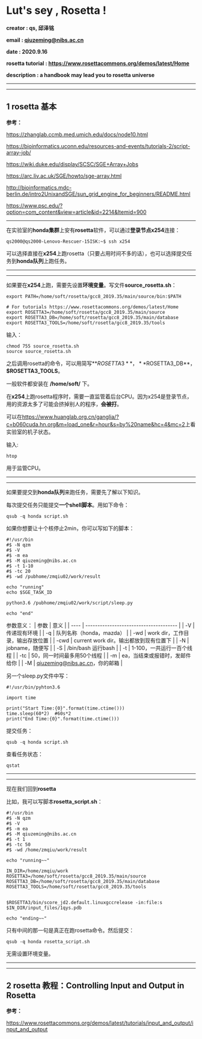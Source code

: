 # Lut's sey , Rosetta !

**creator : qs, 邱泽铭**

**email : qiuzeming@nibs.ac.cn**

**date : 2020.9.16**

**rosetta tutorial : <https://www.rosettacommons.org/demos/latest/Home>**

**description : a handbook may lead you to rosetta universe**

---

---



## 1 rosetta 基本

**参考：**

<https://zhanglab.ccmb.med.umich.edu/docs/node10.html>

<https://bioinformatics.uconn.edu/resources-and-events/tutorials-2/script-array-job/>

<https://wiki.duke.edu/display/SCSC/SGE+Array+Jobs>

<https://arc.liv.ac.uk/SGE/howto/sge-array.html>

<http://bioinformatics.mdc-berlin.de/intro2UnixandSGE/sun_grid_engine_for_beginners/README.html>

<https://www.psc.edu/?option=com_content&view=article&id=2214&Itemid=900>



---

在实验室的**honda集群**上安有**rosetta**软件，可以通过**登录节点x254**连接：

```
qs2000@qs2000-Lenovo-Rescuer-15ISK:~$ ssh x254
```

可以选择直接在**x254**上跑rosetta（只要占用时间不多的话），也可以选择提交任务到**honda队列**上跑任务。

---

---

如果要在**x254**上跑，需要先设置**环境变量**。写文件**source_rosetta.sh**：

```
export PATH=/home/soft/rosetta/gcc8_2019.35/main/source/bin:$PATH

# For tutorials https://www.rosettacommons.org/demos/latest/Home
export ROSETTA3=/home/soft/rosetta/gcc8_2019.35/main/source
export ROSETTA3_DB=/home/soft/rosetta/gcc8_2019.35/main/database
export ROSETTA3_TOOLS=/home/soft/rosetta/gcc8_2019.35/tools
```

输入：

```
chmod 755 source_rosetta.sh
source source_rosetta.sh
```

之后调用rosetta的命令，可以用简写**$ROSETTA3**，**$ROSETTA3_DB**，**$ROSETTA3_TOOLS**。

一般软件都安装在 **/home/soft/** 下。

在**x254**上跑rosetta程序时，需要一直监管着后台CPU。因为x254是登录节点，用的资源太多了可能会挤掉别人的程序，**~~会被打~~**。

可以在<https://www.huanglab.org.cn/ganglia/?c=b060cuda.hn.org&m=load_one&r=hour&s=by%20name&hc=4&mc=2>上看实验室的机子状态。

输入:

```
htop
```

用于监管CPU。

---

---

如果要提交到**honda队列**来跑任务，需要先了解以下知识。

每次提交任务只能提交**一个shell脚本**。用如下命令：

```
qsub -q honda script.sh
```

如果你想要让十个核停止2min，你可以写如下的脚本：

```
#!/usr/bin
#$ -N qzm
#$ -V
#$ -m ea
#$ -M qiuzeming@nibs.ac.cn
#$ -t 1-10
#$ -tc 20
#$ -wd /pubhome/zmqiu02/work/result

echo "running"
echo $SGE_TASK_ID

python3.6 /pubhome/zmqiu02/work/script/sleep.py

echo "end"
```

参数意义：
| 参数 | 意义                           |
| ---- | -------------------------------------- |
| -V   | 传递现有环境                           |
| -q   | 队列名称（honda，mazda）               |
| -wd  | work dir，工作目录，输出存放位置       |
| -cwd | current work dir。输出都放到现有位置下 |
| -N   | jobname，随便写                        |
| -S   | /bin/bash 运行bash                     |
| -t   | 1-100，一共运行一百个线程              |
| -tc  | 50，同一时间最多用50个线程             |
| -m   | ea，当结束或报错时，发邮件给你         |
| -M   | qiuzeming@nibs.ac.cn，你的邮箱         |

另一个sleep.py文件中写：

```
#!/usr/bin/pyhton3.6

import time

print("Start Time:{0}".format(time.ctime()))
time.sleep(60*2)  #60s*2
print("End Time:{0}".format(time.ctime()))
```

提交任务：

```
qsub -q honda script.sh
```

查看任务状态：

```
qstat
```

---

---

现在我们回到**rosetta**

比如，我可以写脚本**rosetta_script.sh**：

```
#!/usr/bin
#$ -N qzm
#$ -V
#$ -m ea
#$ -M qiuzeming@nibs.ac.cn
#$ -t 1
#$ -tc 50
#$ -wd /home/zmqiu/work/result

echo "running~~"

IN_DIR=/home/zmqiu/work
ROSETTA3=/home/soft/rosetta/gcc8_2019.35/main/source
ROSETTA3_DB=/home/soft/rosetta/gcc8_2019.35/main/database
ROSETTA3_TOOLS=/home/soft/rosetta/gcc8_2019.35/tools


$ROSETTA3/bin/score_jd2.default.linuxgccrelease -in:file:s $IN_DIR/input_files/1qys.pdb

echo "ending~~"

```

只有中间的那一句是真正在跑rosetta命令。然后提交：

```
qsub -q honda rosetta_script.sh
```

无需设置环境变量。

---

---

## 2 rosetta 教程：Controlling Input and Output in Rosetta

**参考：**

<https://www.rosettacommons.org/demos/latest/tutorials/input_and_output/input_and_output>